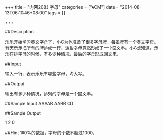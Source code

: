 +++
title = "内网2082 字母"
categories = ["ACM"]
date = "2014-08-13T06:10:46+08:00"
tags = []

+++

##Description

乐乐开始学习英文字母了，小C为他准备了很多字母牌，每张牌有一个英文字母。有天乐乐把所有的牌排成一行，这些字母竟然形成了一个回文串。小C想知道，乐乐在排字母的时候，有多少种情况，最后的字母形成回文串。

##Input

输入一行，表示乐乐有哪些字母，均大写。

##Output

输出有多少种情况，排列的字母是一个回文串。
<!--more-->
##Sample Input
AAAAB AABB CD

##Sample Output

1 2 0

##Hint
100%的数据，字母的个数不超过1000。
<br/>
